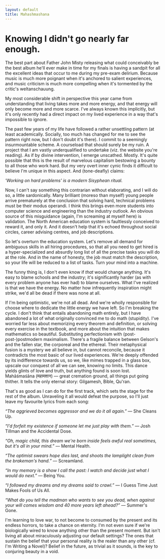 ```yaml
---
layout: default
title: Mahashmashana
---
```


# Knowing I didn't go nearly far enough.
The best part about Father John Misty releasing what could conceivably be the best
album he'll ever make in time for my finals is having a sandpit for all the
excellent ideas that occur to me during my pre-exam delirium. Because music is much
more poignant when it's anchored to salient experiences, and music criticism is
much more compelling when it's tormented by the critic's weltanschauung.

My most considerable shift in perspective this year came from understanding that
living takes more and more energy, and that energy will only become more and more
scarce. I've always known this implicitly, but it's only recently had a direct 
impact on my lived experience in a way that's impossible to ignore.

The past few years of my life have followed a rather unsettling pattern (at least
academically. Socially, too much has changed for me to see the pattern right now,
but I don't doubt it's there). I commit to a seemingly insurmountable scheme.
A courseload that should surely be my ruin. A project that I am vastly
underqualified to undertake (viz. the website you're reading). As if by divine
intervention, I emerge unscathed. Mostly. It's quite possible that this is the result 
of marvelous capitalism bestowing a bounty to all those who work hard. But my very 
overt inner cynic finds it difficult to believe I'm unique in this aspect. And 
(tone-deafly) claims:

*'Working on hard problems' is a modern Sisyphean ritual.*

Now, I can't say something this contrarian without elaborating, and I will do so, 
a little sardonically. Many brilliant (moreso than myself) young people arrive 
prematurely at the conclusion that solving hard, technical problems must be their
modus operandi. I think this brings even more students into computer science and 
engineering than the industry outlook. An obvious source of this misguidance (again, 
I'm screaming at myself here) is validation. The North American education system is 
faultlessly conceived to reward it, and only it. And it doesn't help that it's echoed 
throughout social circles, career advising centres, and job descriptions.

So let's overturn the education system. Let's remove all demand for ambiguous 
skills in all hiring procedures, so that all you need to get hired is a 
hyper-specialized and absurdly long list of all the precise tasks you will do at 
the role. And in the name of honesty, the job must match the description, so your
life will be reduced to a list of tasks. Turn your mind into a machine.

The funny thing is, I don't even know if *that* would change anything. It's easy to 
blame schools and the industry; it's significantly harder (as with every problem 
anyone has ever had) to blame ourselves. What I've realized is that we have the energy.
No matter how infrequently inspiration might strike, we'd all be dead if there was 
none at all.

If I'm being optimistic, we're not all dead. And we're wholly responsible
for choose where to dedicate the little energy we have left. So I'm breaking the
cycle. I don't think that entails abandoning math entirely, but I have abandoned a lot 
of what originally convinced me to do math (stupidity). I've worried far less about 
memorizing every theorem and definition, or solving every exercise in the textbook, and
more about the intuition that makes mathematics so beautiful. Substituting
perfectionism with (post-post-)postmodern maximalism. There's a fragile balance between 
Gelson's and the fallen star, the corporeal and the ethereal. Their metaphysical fusion
is a mystery we all believe in, but cannot reconcile, because it contradicts the most 
basic of our lived experiences. We're deeply offended by its indifference towards us,
so we, like mimes trapped in a glass box, upscale our conquest of all we can see, 
knowing no limits. This dance yields glints of love and truth, but anything found is 
soon lost. Mahāśmaśāna (महामशान) — great cremation ground, all things put going 
thither. It tells the only eternal story: Gilgamesh, Bible, Qu'ran.

That's as good as I can do for the first track, which sets the stage for the rest of
the album. Unraveling it all would defeat the purpose, so I'll just leave my favourite
lyrics from each song:
<p class="introduction"><i>&ldquo;The aggrieved becomes aggressor and we do it all again.&rdquo;</i> — She Cleans Up.</p>

<p class="introduction"><i>&ldquo;I'd forfeit my existence
if someone let me just play with them.&rdquo;</i> — Josh Tillman and the Accidental Dose.</p>

<p class="introduction"><i>&ldquo;Oh, magic child, this dream we're born inside feels awful real sometimes, but it's all in your mind.&rdquo;</i> — Mental Health.</p>

<p class="introduction"><i>&ldquo;The optimist swears hope dies last, and shoots the lamplight clean from the brakeman's hand.&rdquo;</i> — Screamland.</p>

<p class="introduction"><i>&ldquo;In my memory is a show I call the past: I watch and decide just what I would do next.&rdquo;</i> — Being You.</p>

<p class="introduction"><i>&ldquo;I followed my dreams and my dreams said to crawl.&rdquo;</i> — I Guess Time Just Makes Fools of Us All.</p>

<p class="introduction"><i>&ldquo;What do you tell the madman who wants to see you dead, when against your will comes wisdom and 40 more years left ahead?&rdquo;</i> — Summer's Gone.</p>

I'm learning to love war, to not become to consumed by the present
and its endless horrors, to take a chance on eternity. I'm not even sure if we're 
biologically wired to know anything other than the present moment. But isn't 
living all about miraculously adjusting our default settings? The ones that sustain the 
belief that your personal reality is the realer than any other (cf. I'm Writing a 
Novel)? Belief in the future, as trivial as it sounds, is the key to conjuring beauty 
in a void.
